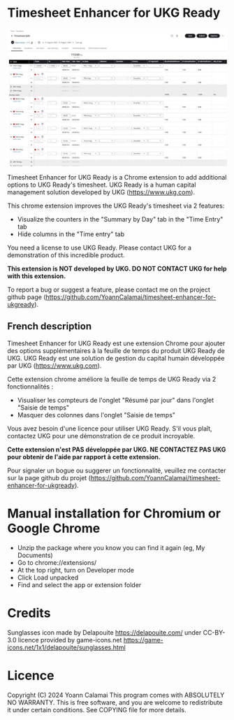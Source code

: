 # Timesheet Enhancer for UKG Ready

![timesheet screenshot](https://github.com/YoannCalamai/timesheet-enhancer-for-ukgready/blob/main/images/screenshot-1280.jpg?raw=true)

Timesheet Enhancer for UKG Ready is a Chrome extension to add additional options to UKG Ready's timesheet.
UKG Ready is a human capital management solution developed by UKG (https://www.ukg.com). 

This chrome extension improves the UKG Ready's timesheet via 2 features:
 - Visualize the counters in the "Summary by Day" tab in the "Time Entry" tab
 - Hide columns in the "Time entry" tab

You need a license to use UKG Ready. Please contact UKG for a demonstration of this incredible product.

**This extension is NOT developed by UKG. DO NOT CONTACT UKG for help with this extension.**

To report a bug or suggest a feature, please contact me on the project github page (https://github.com/YoannCalamai/timesheet-enhancer-for-ukgready).

## French description

Timesheet Enhancer for UKG Ready est une extension Chrome pour ajouter des options supplémentaires à la feuille de temps du produit UKG Ready de UKG.
UKG Ready est une solution de gestion du capital humain développée par UKG (https://www.ukg.com). 

Cette extension chrome améliore la feuille de temps de UKG Ready via 2 fonctionnalités :
 - Visualiser les compteurs de l'onglet "Résumé par jour" dans l'onglet "Saisie de temps"
 - Masquer des colonnes dans l'onglet "Saisie de temps"

Vous avez besoin d'une licence pour utiliser UKG Ready. S'il vous plaît, contactez UKG pour une démonstration de ce produit incroyable.

**Cette extension n'est PAS développée par UKG. NE CONTACTEZ PAS UKG pour obtenir de l'aide par rapport à cette extension.**

Pour signaler un bogue ou suggerer un fonctionnalité, veuillez me contacter sur la page github du projet (https://github.com/YoannCalamai/timesheet-enhancer-for-ukgready).

# Manual installation for Chromium or Google Chrome
 - Unzip the package where you know you can find it again (eg, My Documents)
 - Go to chrome://extensions/
 - At the top right, turn on Developer mode
 - Click Load unpacked
 - Find and select the app or extension folder

# Credits
Sunglasses icon made by Delapouite <https://delapouite.com/> under CC-BY-3.0 licence provided by game-icons.net <https://game-icons.net/1x1/delapouite/sunglasses.html>

# Licence
Copyright (C) 2024 Yoann Calamai
This program comes with ABSOLUTELY NO WARRANTY. This is free software, and you are welcome to redistribute it under certain conditions. See COPYING file for more details.